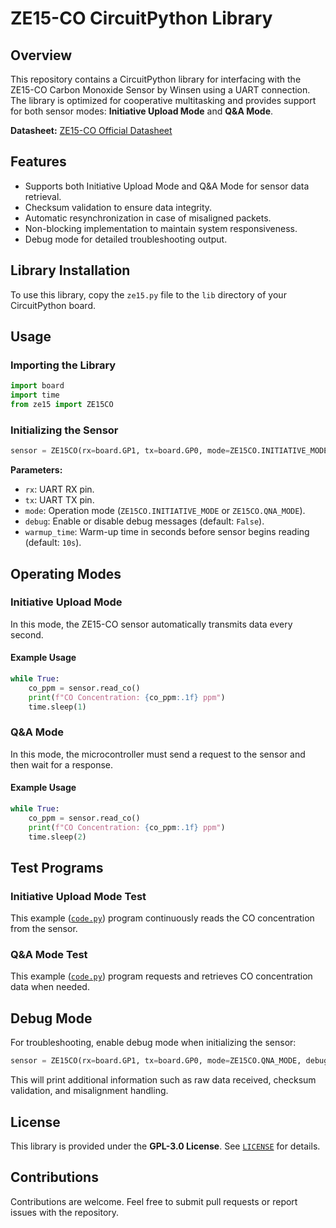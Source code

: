 # ZE15-CO CircuitPython Library

## Overview
This repository contains a CircuitPython library for interfacing with the ZE15-CO Carbon Monoxide Sensor by Winsen using a UART connection. The library is optimized for cooperative multitasking and provides support for both sensor modes: **Initiative Upload Mode** and **Q&A Mode**.

**Datasheet:** [ZE15-CO Official Datasheet](http://winsen-sensor.com/d/files/ZE15-CO.pdf)

## Features
- Supports both Initiative Upload Mode and Q&A Mode for sensor data retrieval.
- Checksum validation to ensure data integrity.
- Automatic resynchronization in case of misaligned packets.
- Non-blocking implementation to maintain system responsiveness.
- Debug mode for detailed troubleshooting output.

## Library Installation
To use this library, copy the `ze15.py` file to the `lib` directory of your CircuitPython board.

## Usage
### Importing the Library
```python
import board
import time
from ze15 import ZE15CO
```

### Initializing the Sensor
```python
sensor = ZE15CO(rx=board.GP1, tx=board.GP0, mode=ZE15CO.INITIATIVE_MODE, debug=False, warmup_time=10)
```
**Parameters:**
- `rx`: UART RX pin.
- `tx`: UART TX pin.
- `mode`: Operation mode (`ZE15CO.INITIATIVE_MODE` or `ZE15CO.QNA_MODE`).
- `debug`: Enable or disable debug messages (default: `False`).
- `warmup_time`: Warm-up time in seconds before sensor begins reading (default: `10s`).

## Operating Modes
### Initiative Upload Mode
In this mode, the ZE15-CO sensor automatically transmits data every second.

#### Example Usage
```python
while True:
    co_ppm = sensor.read_co()
    print(f"CO Concentration: {co_ppm:.1f} ppm")
    time.sleep(1)
```

### Q&A Mode
In this mode, the microcontroller must send a request to the sensor and then wait for a response.

#### Example Usage
```python
while True:
    co_ppm = sensor.read_co()
    print(f"CO Concentration: {co_ppm:.1f} ppm")
    time.sleep(2)
```

## Test Programs
### Initiative Upload Mode Test
This example ([`code.py`](<examples/Initiative-Upload-Mode/code.py>)) program continuously reads the CO concentration from the sensor.

### Q&A Mode Test
This example ([`code.py`](<examples/QA-Mode/code.py>)) program requests and retrieves CO concentration data when needed.

## Debug Mode
For troubleshooting, enable debug mode when initializing the sensor:
```python
sensor = ZE15CO(rx=board.GP1, tx=board.GP0, mode=ZE15CO.QNA_MODE, debug=True)
```
This will print additional information such as raw data received, checksum validation, and misalignment handling.

## License
This library is provided under the **GPL-3.0 License**. See [`LICENSE`](<LICENSE>) for details.

## Contributions
Contributions are welcome. Feel free to submit pull requests or report issues with the repository.
